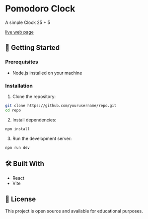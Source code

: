 # Pomodoro Clock

A simple Clock 25 + 5

[live web page](https://nicolas4pitz-clock.netlify.app/)

## 🚀 Getting Started

### Prerequisites

- Node.js installed on your machine

### Installation

1. Clone the repository:
```bash
git clone https://github.com/yourusername/repo.git
cd repo
```

2. Install dependencies:
```bash
npm install
```

3. Run the development server:
```bash
npm run dev
```

## 🛠️ Built With

- React
- Vite

## 📄 License

This project is open source and available for educational purposes.